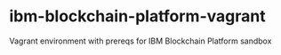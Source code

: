 # ibm-blockchain-platform-vagrant
Vagrant environment with prereqs for IBM Blockchain Platform sandbox
